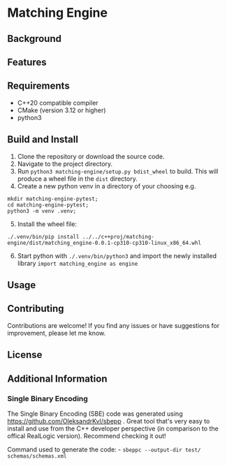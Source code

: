 # Matching Engine


## Background


## Features


## Requirements

- C++20 compatible compiler
- CMake (version 3.12 or higher)
- python3 

## Build and Install

1. Clone the repository or download the source code.
2. Navigate to the project directory.
3. Run `python3 matching-engine/setup.py bdist_wheel` to build. This will produce a wheel file in the `dist` directory.
4. Create a new python venv in a directory of your choosing e.g. 
```
mkdir matching-engine-pytest;
cd matching-engine-pytest;
python3 -m venv .venv;
```
5. Install the wheel file:
```
./.venv/bin/pip install ../../c++proj/matching-engine/dist/matching_engine-0.0.1-cp310-cp310-linux_x86_64.whl
```
6. Start python with `./.venv/bin/python3` and import the newly installed library `import matching_engine as engine`


## Usage


## Contributing

Contributions are welcome! If you find any issues or have suggestions for improvement, please let me know.

## License

## Additional Information

### Single Binary Encoding

The Single Binary Encoding (SBE) code was generated using https://github.com/OleksandrKvl/sbepp . Great tool that's very easy to install and use from the C++ developer perspective (in comparison to the offical RealLogic version). Recommend checking it out!

Command used to generate the code:
    - `sbeppc --output-dir test/ schemas/schemas.xml`
